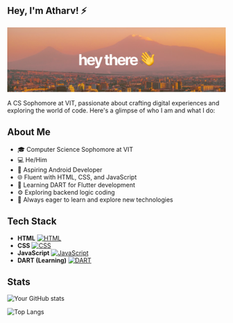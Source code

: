 <!--[Header](./github-header-image.png)
### Hi there 👋
- 🌱 I’m currently learning JavaScript
- -😄 Pronouns: he/him -->
## Hey,  I'm Atharv! ⚡️

![Header](./gh-profile-banner.png)

 A CS Sophomore at VIT, passionate about crafting digital experiences and exploring the world of code. Here's a glimpse of who I am and what I do:

## About Me

- 🎓 Computer Science Sophomore at VIT
- 💻 He/Him
- 🚀 Aspiring Android Developer
- 🌐 Fluent with HTML, CSS, and JavaScript
- 📱 Learning DART for Flutter development
- ⚙️ Exploring backend logic coding
- 🧠 Always eager to learn and explore new technologies


 
## Tech Stack

- **HTML** [![HTML](https://img.icons8.com/color/24/000000/html-5.png)](https://www.w3.org/html/)
- **CSS** [![CSS](https://img.icons8.com/color/24/000000/css3.png)](https://developer.mozilla.org/en-US/docs/Web/CSS)
- **JavaScript** [![JavaScript](https://img.icons8.com/color/24/000000/javascript.png)](https://developer.mozilla.org/en-US/docs/Web/JavaScript)
- **DART (Learning)** [![DART](https://img.icons8.com/color/24/000000/dart.png)](https://dart.dev/)



## Stats

![Your GitHub stats](https://github-readme-stats.vercel.app/api?username=AtharvSingh-Git&show_icons=true&theme=radical)

![Top Langs](https://github-readme-stats.vercel.app/api/top-langs/?username=AtharvSingh-Git&layout=compact&theme=radical)
<!--
**AtharvSingh-Git/AtharvSingh-Git** is a ✨ _special_ ✨ repository because its `README.md` (this file) appears on your GitHub profile.

Here are some ideas to get you started:

- 🔭 I’m currently working on ...
- 🌱 I’m currently learning JavaScript
- 👯 I’m looking to collaborate on ...
- 🤔 I’m looking for help with ...
- 💬 Ask me about ...
- 📫 How to reach me: ...
- 😄 Pronouns:he/him
- ⚡ Fun fact: ...
-->
